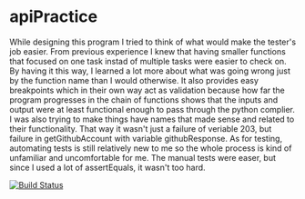 # apiPractice
While designing this program I tried to think of what would make the tester's job easier. From previous experience I knew that having smaller functions that focused on one task instad of multiple tasks were easier to check on. By having it this way, I learned a lot more about what was going wrong just by the function name than I would otherwise. It also provides easy breakpoints which in their own way act as validation because how far the program progresses in the chain of functions shows that the inputs and output were at least functional enough to pass through the python complier. I was also trying to make things have names that made sense and related to their functionality. That way it wasn't just a failure of veriable 203, but failure in getGithubAccount with variable githubResponse. As for testing, automating tests is still relatively new to me so the whole process is kind of unfamiliar and uncomfortable for me. The manual tests were easer, but since I used a lot of assertEquals, it wasn't too hard.

[![Build Status](https://app.travis-ci.com/g-onelli/apiPractice.svg?branch=main)](https://app.travis-ci.com/g-onelli/apiPractice) 
